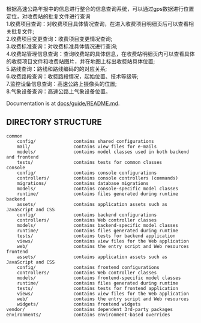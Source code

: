 

根据高速公路年报中的信息进行整合的信息查询系统，可以通过gps数据进行位置定位，对收费站的批复文件进行查询<br/>
1.收费项目查询：对收费项目具体情况查询，在进入收费项目明细页后可以查看相关批复文件;<br/>
2.收费项目变更查询：收费项目变更情况查询;<br/>
3.收费标准查询：对收费标准具体情况进行查询;<br/>
4.收费站管理信息查询：查询收费站的具体信息，在收费站明细页内可以查看具体的收费项目文件和收费站图片，并在地图上标出收费站具体位置;<br/>
5.路线查询：路线和路线编码的的对应关系;<br/>
6.收费路段查询：收费路段情况，起始位置、技术等级等;<br/>
7.监控设备信息查询：高速公路上摄像头的位置;<br/>
8.气象设备查询：高速公路上气象设备位置。<br/>




Documentation is at [docs/guide/README.md](docs/guide/README.md).


DIRECTORY STRUCTURE
-------------------

```
common
    config/              contains shared configurations
    mail/                contains view files for e-mails
    models/              contains model classes used in both backend and frontend
    tests/               contains tests for common classes    
console
    config/              contains console configurations
    controllers/         contains console controllers (commands)
    migrations/          contains database migrations
    models/              contains console-specific model classes
    runtime/             contains files generated during runtime
backend
    assets/              contains application assets such as JavaScript and CSS
    config/              contains backend configurations
    controllers/         contains Web controller classes
    models/              contains backend-specific model classes
    runtime/             contains files generated during runtime
    tests/               contains tests for backend application    
    views/               contains view files for the Web application
    web/                 contains the entry script and Web resources
frontend
    assets/              contains application assets such as JavaScript and CSS
    config/              contains frontend configurations
    controllers/         contains Web controller classes
    models/              contains frontend-specific model classes
    runtime/             contains files generated during runtime
    tests/               contains tests for frontend application
    views/               contains view files for the Web application
    web/                 contains the entry script and Web resources
    widgets/             contains frontend widgets
vendor/                  contains dependent 3rd-party packages
environments/            contains environment-based overrides
```
